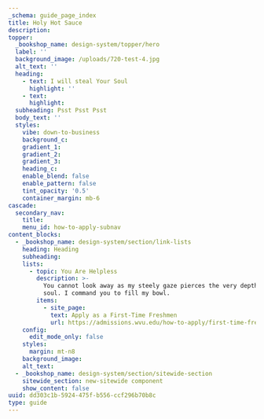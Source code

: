 ```yaml
---
_schema: guide_page_index
title: Holy Hot Sauce
description:
topper:
  _bookshop_name: design-system/topper/hero
  label: ''
  background_image: /uploads/720-test-4.jpg
  alt_text: ''
  heading:
    - text: I will steal Your Soul
      highlight: ''
    - text:
      highlight:
  subheading: Psst Psst Psst
  body_text: ''
  styles:
    vibe: down-to-business
    background_c:
    gradient_1:
    gradient_2:
    gradient_3:
    heading_c:
    enable_blend: false
    enable_pattern: false
    tint_opacity: '0.5'
    container_margin: mb-6
cascade:
  secondary_nav:
    title:
    menu_id: how-to-apply-subnav
content_blocks:
  - _bookshop_name: design-system/section/link-lists
    heading: Heading
    subheading:
    lists:
      - topic: You Are Helpless
        description: >-
          You cannot look away as my steely gaze pierces the very depths of your
          soul. I command you to fill my bowl.
        items:
          - site_page:
            text: Apply as a First-Time Freshmen
            url: https://admissions.wvu.edu/how-to-apply/first-time-freshmen
    config:
      edit_mode_only: false
    styles:
      margin: mt-n8
    background_image:
    alt_text:
  - _bookshop_name: design-system/section/sitewide-section
    sitewide_section: new-sitewide component
    show_content: false
uuid: dd303c1b-5924-475f-b556-ccf296b70b8c
type: guide
---
```


